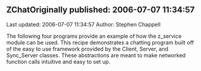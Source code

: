 ## ZChatOriginally published: 2006-07-07 11:34:57 
Last updated: 2006-07-07 11:34:57 
Author: Stephen Chappell 
 
The following four programs provide an example of how the z_service module can be used. This recipe demonstrates a chatting program built off of the easy to use framework provided by the Client, Server, and Sync_Server classes. These abstractions are meant to make networked function calls intuitive and easy to set up.